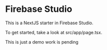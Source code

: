 # Firebase Studio

This is a NextJS starter in Firebase Studio.

To get started, take a look at src/app/page.tsx.

This is just a demo work is pending 
